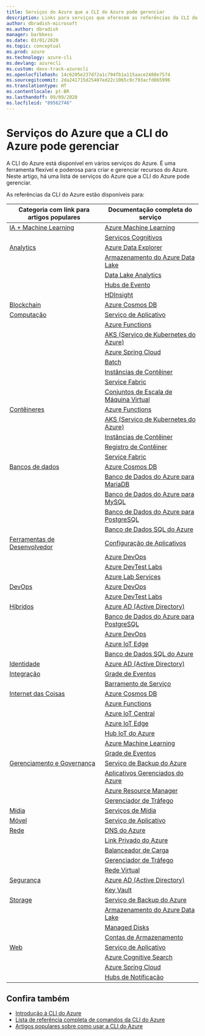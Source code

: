 ```yaml
---
title: Serviços do Azure que a CLI do Azure pode gerenciar
description: Links para serviços que oferecem as referências da CLI do Azure, Configuração de Aplicativos, Serviço de Aplicativo, AD (Active Directory), Backup, Cognitive Search, Cosmos DB, Data Lake Storage, Banco de Dados, MariaDB, MySQL, PostgreSQL, DevOps, DevTest Labs, DNS, Functions, IoT, IoT Central, IoT Edge, Hub IoT, AKS (Serviço de Kubernetes), Lab Services, Machine Learning, Aplicativos Gerenciados, Link Privado, Resource Manager, Spring Cloud, Banco de Dados SQL, Lote, Serviços Cognitivos, Instâncias de Contêiner, Registro de Contêiner, Data Lake Analytics, Grade de Eventos, Hubs de Eventos, HDInsight, Key Vault, Load Balancer, Managed Disks, Serviços de Mídia, Hubs de Notificação, Barramento de Serviço, Service Fabric, Contas de Armazenamento, Gerenciador de Tráfego, Conjuntos de Dimensionamento de Máquinas Virtuais, Rede Virtual, Computação, Rede, Internet das Coisas, Ferramentas para Desenvolvedores, Bancos de Dados, Análise, Gerenciamento e Governança, Híbrido, Armazenamento, Segurança, IA, IA + Machine Learning, Azure Data Explorer
author: dbradish-microsoft
ms.author: dbradish
manager: barbkess
ms.date: 03/01/2020
ms.topic: conceptual
ms.prod: azure
ms.technology: azure-cli
ms.devlang: azurecli
ms.custom: devx-track-azurecli
ms.openlocfilehash: 14c6205e237d72a1c794fb1a115aace2488e7574
ms.sourcegitcommit: 2da241715d25407ed22c1065c0c793acfd865996
ms.translationtype: HT
ms.contentlocale: pt-BR
ms.lasthandoff: 09/09/2020
ms.locfileid: "89562746"
---
```

# <a name="azure-services-the-azure-cli-can-manage"></a>Serviços do Azure que a CLI do Azure pode gerenciar

A CLI do Azure está disponível em vários serviços do Azure. É uma ferramenta flexível e poderosa para criar e gerenciar recursos do Azure.  Neste artigo, há uma lista de serviços do Azure que a CLI do Azure pode gerenciar.

As referências da CLI do Azure estão disponíveis para:  

| Categoria com link para artigos populares | Documentação completa do serviço
|-|-|
|[IA + Machine Learning](/cli/azure/popular-articles-using-the-azure-cli?#ai--machine-learning)| [Azure Machine Learning](/azure/machine-learning/)
||[Serviços Cognitivos](/azure/cognitive-services/)
|[Analytics](/cli/azure/popular-articles-using-the-azure-cli?#analytics)|[Azure Data Explorer](/azure/data-explorer/)
||[Armazenamento do Azure Data Lake](/azure/storage/blobs/data-lake-storage-introduction/)
||[Data Lake Analytics](/azure/data-lake-analytics/)
||[Hubs de Evento](/azure/event-hubs/)
||[HDInsight](/azure/hdinsight/)
|[Blockchain](popular-articles-using-the-azure-cli.md)|[Azure Cosmos DB](/azure/cosmos-db/)
|[Computação](/cli/azure/popular-articles-using-the-azure-cli?#compute)|[Serviço de Aplicativo](/azure/app-service/)
||[Azure Functions](/azure/azure-functions/)
||[AKS (Serviço de Kubernetes do Azure)](/azure/aks/)
||[Azure Spring Cloud](/azure/spring-cloud/)
||[Batch](/azure/batch/)
||[Instâncias de Contêiner](/azure/container-instances/)
||[Service Fabric](/azure/service-fabric/)
||[Conjuntos de Escala de Máquina Virtual](/azure/virtual-machine-scale-sets/)
|[Contêineres](popular-articles-using-the-azure-cli.md)|[Azure Functions](/azure/azure-functions/)
||[AKS (Serviço de Kubernetes do Azure)](/azure/aks/)
||[Instâncias de Contêiner](/azure/container-instances/)
||[Registro de Contêiner](/azure/container-registry/)
||[Service Fabric](/azure/service-fabric/)
|[Bancos de dados](/cli/azure/popular-articles-using-the-azure-cli?#databases)|[Azure Cosmos DB](/azure/cosmos-db/)
||[Banco de Dados do Azure para MariaDB](/azure/mariadb/)
||[Banco de Dados do Azure para MySQL](/azure/mysql/)
||[Banco de Dados do Azure para PostgreSQL](/azure/postgresql/)
||[Banco de Dados SQL do Azure](/azure/sql-database/)
|[Ferramentas de Desenvolvedor](/cli/azure/popular-articles-using-the-azure-cli?#developer-tools)|[Configuração de Aplicativos](/azure/azure-app-configuration/)
||[Azure DevOps](/azure/devops/)
||[Azure DevTest Labs](/azure/lab-services/)
||[Azure Lab Services](/azure/lab-services/classroom-labs/)
|[DevOps](/cli/azure/popular-articles-using-the-azure-cli?#developer-tools)|[Azure DevOps](/azure/devops/)
||[Azure DevTest Labs](/azure/lab-services/)
|[Híbridos](/cli/azure/popular-articles-using-the-azure-cli?#hybrid)|[Azure AD (Active Directory)](/azure/active-directory/)
||[Banco de Dados do Azure para PostgreSQL](/azure/postgresql/)
||[Azure DevOps](/azure/devops/)
||[Azure IoT Edge](/azure/iot-edge/)
||[Banco de Dados SQL do Azure](/azure/sql-database/)
|[Identidade](popular-articles-using-the-azure-cli.md)|[Azure AD (Active Directory)](/azure/active-directory/)
|[Integração](popular-articles-using-the-azure-cli.md)|[Grade de Eventos](/azure/event-grid/)
||[Barramento de Serviço](/azure/service-bus/)
|[Internet das Coisas](/cli/azure/popular-articles-using-the-azure-cli?#internet-of-things)|[Azure Cosmos DB](/azure/cosmos-db/)
||[Azure Functions](/azure/azure-functions/)
||[Azure IoT Central](/azure/iot-central/)
||[Azure IoT Edge](/azure/iot-edge/)
||[Hub IoT do Azure](/azure/iot-hub/)
||[Azure Machine Learning](/azure/machine-learning/)
||[Grade de Eventos](/azure/event-grid/)
|[Gerenciamento e Governança](/cli/azure/popular-articles-using-the-azure-cli?#management-and-governance)|[Serviço de Backup do Azure](/azure/backup/)
||[Aplicativos Gerenciados do Azure](/azure/azure-resource-manager/managed-applications/)
||[Azure Resource Manager](/azure/azure-resource-manager/)
||[Gerenciador de Tráfego](/azure/traffic-manager/)
|[Mídia](popular-articles-using-the-azure-cli.md)|[Serviços de Mídia](/azure/media-services/)
|[Móvel](popular-articles-using-the-azure-cli.md)|[Serviço de Aplicativo](/azure/app-service/)
|[Rede](/cli/azure/popular-articles-using-the-azure-cli?#networking)|[DNS do Azure](/azure/dns/)
||[Link Privado do Azure](/azure/private-link/)
||[Balanceador de Carga](/azure/load-balancer/)
||[Gerenciador de Tráfego](/azure/traffic-manager/)
||[Rede Virtual](/azure/virtual-network/)
|[Segurança](/cli/azure/popular-articles-using-the-azure-cli?#security)|[Azure AD (Active Directory)](/azure/active-directory/)
||[Key Vault](/azure/key-vault/)
|[Storage](/cli/azure/popular-articles-using-the-azure-cli?#storage)|[Serviço de Backup do Azure](/azure/backup/)
||[Armazenamento do Azure Data Lake](/azure/storage/blobs/data-lake-storage-introduction/)
||[Managed Disks](/azure/virtual-machines/windows/managed-disks-overview/)
||[Contas de Armazenamento](/azure/storage/common/storage-account-overview/)
|[Web](popular-articles-using-the-azure-cli.md)|[Serviço de Aplicativo](/azure/app-service/)
||[Azure Cognitive Search](/azure/search/)
||[Azure Spring Cloud](/azure/spring-cloud/)
||[Hubs de Notificação](/azure/notification-hubs/)

## <a name="see-also"></a>Confira também

- [Introdução à CLI do Azure](get-started-with-azure-cli.md)
- [Lista de referência completa de comandos da CLI do Azure](/cli/azure/reference-index)
- [Artigos populares sobre como usar a CLI do Azure](popular-articles-using-the-azure-cli.md)
